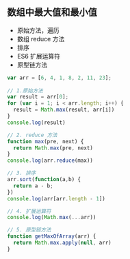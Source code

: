 ## 数组中最大值和最小值
- 原始方法，遍历
- 数组 reduce 方法
- 排序
- ES6 扩展运算符
- 原型链方法

```js
var arr = [6, 4, 1, 8, 2, 11, 23];
 
// 1.原始方法
var result = arr[0];
for (var i = 1; i < arr.length; i++) {
  result = Math.max(result, arr[i])
}
console.log(result)
```

```js
// 2. reduce 方法
function max(pre, next) {
  return Math.max(pre, next)
}
console.log(arr.reduce(max))
```

```js
// 3. 排序
arr.sort(function(a,b) {
  return a - b;
})
console.log(arr[arr.length - 1])
```

```js
// 4. 扩展运算符
console.log(Math.max(...arr))
```

```js
// 5. 原型链方法
function getMaxOfArray(arr) {
  return Math.max.apply(null, arr)
}
```